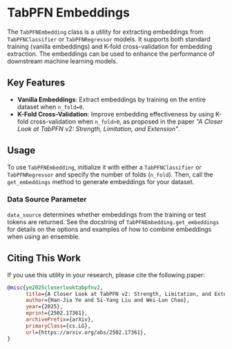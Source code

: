 # TabPFN Embeddings

The `TabPFNEmbedding` class is a utility for extracting embeddings from `TabPFNClassifier` or `TabPFNRegressor` models. It supports both standard training (vanilla embeddings) and K-fold cross-validation for embedding extraction. The embeddings can be used to enhance the performance of downstream machine learning models.

## Key Features

- **Vanilla Embeddings**: Extract embeddings by training on the entire dataset when `n_fold=0`.
- **K-Fold Cross-Validation**: Improve embedding effectiveness by using K-fold cross-validation when `n_fold>0`, as proposed in the paper *"A Closer Look at TabPFN v2: Strength, Limitation, and Extension"*.

## Usage

To use `TabPFNEmbedding`, initialize it with either a `TabPFNClassifier` or `TabPFNRegressor` and specify the number of folds (`n_fold`). Then, call the `get_embeddings` method to generate embeddings for your dataset.

### Data Source Parameter

`data_source` determines whether embeddings from the training or test tokens are
returned. See the docstring of ``TabPFNEmbedding.get_embeddings`` for details on
the options and examples of how to combine embeddings when using an ensemble.



## Citing This Work

If you use this utility in your research, please cite the following paper:

```bibtex
@misc{ye2025closerlooktabpfnv2,
      title={A Closer Look at TabPFN v2: Strength, Limitation, and Extension},
      author={Han-Jia Ye and Si-Yang Liu and Wei-Lun Chao},
      year={2025},
      eprint={2502.17361},
      archivePrefix={arXiv},
      primaryClass={cs.LG},
      url={https://arxiv.org/abs/2502.17361},
}
```
